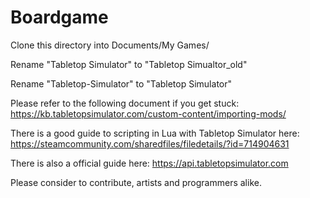# Boardgame

Clone this directory into Documents/My Games/

Rename "Tabletop Simulator" to "Tabletop Simualtor_old"

Rename "Tabletop-Simulator" to "Tabletop Simulator"

Please refer to the following document if you get stuck: https://kb.tabletopsimulator.com/custom-content/importing-mods/

There is a good guide to scripting in Lua with Tabletop Simulator here: https://steamcommunity.com/sharedfiles/filedetails/?id=714904631

There is also a official guide here: https://api.tabletopsimulator.com

Please consider to contribute, artists and programmers alike.
